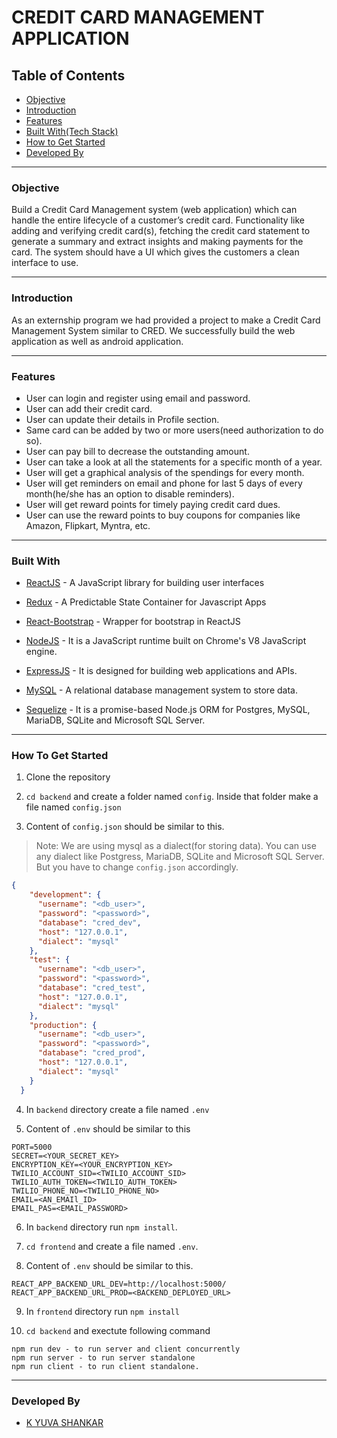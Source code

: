 # CREDIT CARD MANAGEMENT APPLICATION 

## Table of Contents

- [Objective](#objective)
- [Introduction](#introduction)
- [Features](#features)
- [Built With(Tech Stack)](#built-with)
- [How to Get Started](#how-to-get-started)
- [Developed By](#developed-by)

---

### Objective

Build a Credit Card Management system (web application) which can handle the entire lifecycle of a customer’s credit card. Functionality like adding and verifying credit card(s), fetching the credit card statement to generate a summary and extract insights and making payments for the card. The system should have a UI which gives the customers a clean interface to use.

---

### Introduction

As an externship program we had provided a project to make a Credit Card Management System similar to CRED. We successfully build the web application as well as android application. 

---


### Features

- User can login and register using email and password.
- User can add their credit card.
- User can update their details in Profile section.
- Same card can be added by two or more users(need authorization to do so).
- User can pay bill to decrease the outstanding amount.
- User can take a look at all the statements for a specific month of a year.
- User will get a graphical analysis of the spendings for every month.
- User will get reminders on email and phone for last 5 days of every month(he/she has an option to disable reminders).
- User will get reward points for timely paying credit card dues.
- User can use the reward points to buy coupons for companies like Amazon, Flipkart, Myntra, etc.

---

### Built With

- [ReactJS](https://reactjs.org/) - A JavaScript library for building user interfaces
- [Redux](https://redux.js.org/) - A Predictable State Container for Javascript Apps
- [React-Bootstrap](https://react-bootstrap.github.io/) - Wrapper for bootstrap in ReactJS
- [NodeJS](https://nodejs.org/) - It is a JavaScript runtime built on Chrome's V8 JavaScript engine.


- [ExpressJS](https://expressjs.com/) - It is designed for building web applications and APIs.
- [MySQL](https://www.mysql.com/) - A relational database management system to store data.
- [Sequelize](https://sequelize.org/) - It is a promise-based Node.js ORM for Postgres, MySQL, MariaDB, SQLite and Microsoft SQL Server.

---

### How To Get Started

1. Clone the repository

2. ``` cd backend ``` and create a folder named ```config```. Inside that folder make a file named ``` config.json ```

3. Content of ``` config.json ``` should be similar to this.
> Note: We are using mysql as a dialect(for storing data). You can use any dialect like Postgress, MariaDB, SQLite and Microsoft SQL Server. But you have to change ```config.json``` accordingly.

```json
{
    "development": {
      "username": "<db_user>",
      "password": "<password>",
      "database": "cred_dev",
      "host": "127.0.0.1",
      "dialect": "mysql"
    },
    "test": {
      "username": "<db_user>",
      "password": "<password>",
      "database": "cred_test",
      "host": "127.0.0.1",
      "dialect": "mysql"
    },
    "production": {
      "username": "<db_user>",
      "password": "<password>",
      "database": "cred_prod",
      "host": "127.0.0.1",
      "dialect": "mysql"
    }
  }
```
4. In ``` backend ``` directory create a file named ``` .env ```

5. Content of ``` .env ``` should be similar to this

```
PORT=5000
SECRET=<YOUR_SECRET_KEY>
ENCRYPTION_KEY=<YOUR_ENCRYPTION_KEY>
TWILIO_ACCOUNT_SID=<TWILIO_ACCOUNT_SID>
TWILIO_AUTH_TOKEN=<TWILIO_AUTH_TOKEN>
TWILIO_PHONE_NO=<TWILIO_PHONE_NO>
EMAIL=<AN_EMAIl_ID>
EMAIL_PAS=<EMAIL_PASSWORD>
```

6. In ```backend``` directory run ``` npm install ```.

7. ``` cd frontend ``` and create a file named ``` .env ```.

8. Content of ``` .env ``` should be similar to this.
```
REACT_APP_BACKEND_URL_DEV=http://localhost:5000/
REACT_APP_BACKEND_URL_PROD=<BACKEND_DEPLOYED_URL>
```

9. In ``` frontend ``` directory run ``` npm install ```

10. ``` cd backend ``` and exectute following command
```
npm run dev - to run server and client concurrently
npm run server - to run server standalone
npm run client - to run client standalone.
```

---

### Developed By

 - [K YUVA SHANKAR](https://www.linkedin.com/in/yuva-shankar-4ba786228?utm_source=share&utm_campaign=share_via&utm_content=profile&utm_medium=android_app)
